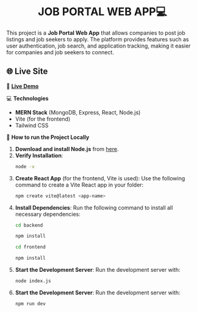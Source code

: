 <h1 align="center">
  JOB PORTAL WEB APP💻
</h1>

This project is a **Job Portal Web App** that allows companies to post job listings and job seekers to apply. The platform provides features such as user authentication, job search, and application tracking, making it easier for companies and job seekers to connect.

## 🌐 Live Site

🔗 **[Live Demo](https://job-portal-mernstack-1.onrender.com/)**  


💻 **Technologies**
- **MERN Stack** (MongoDB, Express, React, Node.js)
- Vite (for the frontend)
- Tailwind CSS

🚀 **How to run the Project Locally**
1. **Download and install Node.js** from [here](https://nodejs.org/).
2. **Verify Installation**:
    ```bash
    node -v
    ```
3. **Create React App** (for the frontend, Vite is used):
    Use the following command to create a Vite React app in your folder:
    ```bash
    npm create vite@latest <app-name> 
    ```
4. **Install Dependencies**:
    Run the following command to install all necessary dependencies:
    ```bash
    cd backend
    ```
    ```bash
    npm install
    ```
    ```bash
    cd frontend
    ```
    ```bash
    npm install
    ```
5. **Start the Development Server**:
    Run the development server with:
    ```bash
    node index.js
    ```
6. **Start the Development Server**:
    Run the development server with:
    ```bash
    npm run dev
    ```

